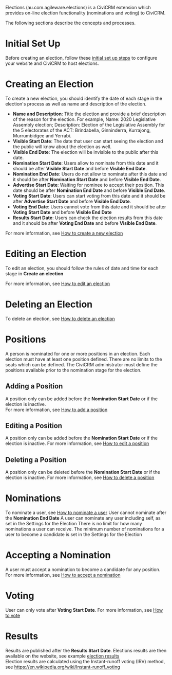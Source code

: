 Elections (au.com.agileware.elections) is a CiviCRM extension which provides on-line election functionality (nominations and voting) to CiviCRM. 

The following sections describe the concepts and processes.

# Initial Set Up
Before creating an election, follow these [initial set up steps](setup.md) to configure your website and CiviCRM to host elections. 

# Creating an Election
To create a new election, you should identify the date of each stage in the election's process as well as name and description of the election.   
- **Name and Description**: Title the election and provide a brief description of the reason for the election. For example, Name: 2020 Legislative Assembly election; Description: Election of the Legislative Assembly for the 5 electorates of the ACT: Brindabella, Ginninderra, Kurrajong, Murrumbidgee and Yerrabi.  
- **Visible Start Date**: The date that user can start seeing the election and the public will know about the election as well.  
- **Visible End Date**: The election will be invisible to the public after this date.  
- **Nomination Start Date**: Users allow to nominate from this date and it should be after **Visible Start Date** and before **Visible End Date**.    
- **Nomination End Date**: Users do not allow to nominate after this date and it should be after **Nomination Start Date** and before **Visible End Date**.     
- **Advertise Start Date**: Waiting for nominee to accept their position. This date should be after **Nomination End Date** and before **Visible End Date**.  
- **Voting Start Date**: Users can start voting from this date and it should be after **Advertise Start Date** and before **Visible End Date**.     
- **Voting End Date**: Users cannot vote from this date and it should be after **Voting Start Date** and before **Visible End Date**  
- **Results Start Date**: Users can check the election results from this date and it should be after **Voting End Date** and before **Visible End Date**.  

For more information, see [How to create a new election](admin_create_election.md)  

# Editing an Election  
To edit an election, you should follow the rules of date and time for each stage in **Create an election**  

For more information, see [How to edit an election](admin_edit_election.md)

# Deleting an Election  

To delete an election, see [How to delete an election](admin_delete_election.md)  

# Positions  

A person is nominated for one or more positions in an election.
Each election must have at least one position defined.
There are no limits to the seats which can be defined.
The CiviCRM administrator must define the positions available prior to the nomination stage for the election.  

## Adding a Position

A position only can be added before the **Nomination Start Date** or if the election is inactive.  
For more information, see [How to add a position](admin_add_position.md)  

## Editing a Position

A position only can be added before the **Nomination Start Date** or if the election is inactive.
For more information, see [How to edit a position](admin_edit_position.md)

## Deleting a Position

A position only can be deleted before the **Nomination Start Date** or if the election is inactive.
For more information, see [How to delete a position](admin_delete_position.md)  

# Nominations 

To nominate a user, see [How to nominate a user](user_nominate.md)
User cannot nominate after the **Nomination End Date**
A user can nominate any user including self, as set in the Settings for the Election
There is no limit for how many nominations a user can receive.
The minimum number of  nominations for a user to become a candidate is set in the Settings for the Election

# Accepting a Nomination  

A user must accept a nomination to become a candidate for any position.
For more information, see [How to accept a nomination](user_accept_nomination.md)

# Voting  

User can only vote after **Voting Start Date**.
For more information, see [How to vote](user_vote.md)

# Results  

Results are published after the **Results Start Date**. Elections results are then available on the website, see example [election results](user_view_results.md)  
Election results are calculated using the Instant-runoff voting (IRV) method, see https://en.wikipedia.org/wiki/Instant-runoff_voting
  